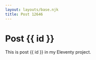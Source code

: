 ```yaml
---
layout: layouts/base.njk
title: Post 12646
---
```


# Post {{ id }}

This is post {{ id }} in my Eleventy project.
